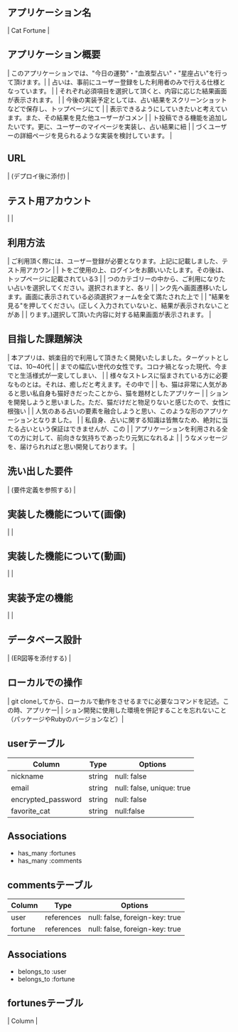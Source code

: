 ## アプリケーション名
| Cat Fortune      |

## アプリケーション概要
| このアプリケーションでは、"今日の運勢"・"血液型占い"・"星座占い"を行って頂けます。|
| 占いは、事前にユーザー登録をした利用者のみで行える仕様となっています。           |
| それぞれ必須項目を選択して頂くと、内容に応じた結果画面が表示されます。           |
| 今後の実装予定としては、占い結果をスクリーンショットなどで保存し、トップページにて |
| 表示できるようにしていきたいと考えています。また、その結果を見た他ユーザーがコメン |
| ト投稿できる機能を追加したいです。更に、ユーザーのマイページを実装し、占い結果に紐 |
| づくユーザーの詳細ページを見られるような実装を検討しています。                  |

## URL
| (デプロイ後に添付) |

## テスト用アカウント
|                      |

## 利用方法
| ご利用頂く際には、ユーザー登録が必要となります。上記に記載しました、テスト用アカウン |
| トをご使用の上、ログインをお願いいたします。その後は、トップページに記載されている3  |
| つのカテゴリーの中から、ご利用になりたい占いを選択してください。選択されますと、各リ |
| ンク先へ画面遷移いたします。画面に表示されている必須選択フォームを全て満たされた上で |
| "結果を見る"を押してください。(正しく入力されていないと、結果が表示されないことがあ |
| ります。)選択して頂いた内容に対する結果画面が表示されます。                     |

## 目指した課題解決
| 本アプリは、娯楽目的で利用して頂きたく開発いたしました。ターゲットとしては、10~40代 |
| までの幅広い世代の女性です。コロナ禍となった現代、今までと生活様式が一変してしまい、 |
| 様々なストレスに悩まされている方に必要なものとは。それは、癒しだと考えます。その中で |
| も、猫は非常に人気があると思い私自身も猫好きだったことから、猫を題材としたアプリケー |
| ションを開発しようと思いました。ただ、猫だけだと物足りないと感じたので、女性に根強い |
| 人気のある占いの要素を融合しようと思い、このような形のアプリケーションとなりました。 |
| 私自身、占いに関する知識は皆無なため、絶対に当たる占いという保証はできませんが、この |
| アプリケーションを利用される全ての方に対して、前向きな気持ちであったり元気になれるよ |
| うなメッセージを、届けられればと思い開発しております。                          |

## 洗い出した要件
| (要件定義を参照する)      |

## 実装した機能について(画像)
|                           |

## 実装した機能について(動画)
|                           |

## 実装予定の機能
|                            |

## データベース設計
| (ER図等を添付する)  |

## ローカルでの操作
| git cloneしてから、ローカルで動作をさせるまでに必要なコマンドを記述。この時、アプリケー|
| ション開発に使用した環境を併記することを忘れないこと（パッケージやRubyのバージョンなど）|

## userテーブル
| Column               | Type     | Options                   |
| -------------------- | -------- | ------------------------- |
| nickname             | string   | null: false               |
| email                | string   | null: false, unique: true |
| encrypted_password   | string   | null: false               |
| favorite_cat         | string   | null:false                |

## Associations
- has_many :fortunes
- has_many :comments

## commentsテーブル
| Column      | Type         | Options                        |
| ----------- | ------------ | ------------------------------ |
| user        | references   | null: false, foreign-key: true |
| fortune     | references   | null: false, foreign-key: true |

## Associations
- belongs_to :user
- belongs_to :fortune

## fortunesテーブル
| Column        | 